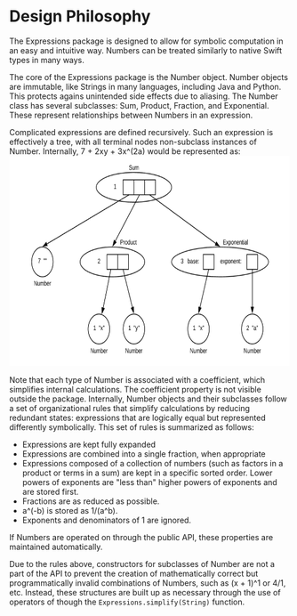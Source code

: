 # Design Philosophy
The Expressions package is designed to allow for symbolic computation in an easy and intuitive way.  Numbers can be treated similarly to native Swift types in many ways.

The core of the Expressions package is the Number object. Number objects are immutable, like Strings in many languages, including Java and Python. This protects agains unintended side effects due to aliasing.
The Number class has several subclasses: Sum, Product, Fraction, and Exponential. These represent relationships between Numbers in an expression.

Complicated expressions are defined recursively. Such an expression is effectively a tree, with all terminal nodes non-subclass instances of Number. Internally, 7 + 2xy + 3x^(2a) would be represented as:<br>
<img src="https://github.com/Luke-Dramko/Expressions/blob/master/doc/images/ExpressionTree.png" height="377" width="698">

Note that each type of Number is associated with a coefficient, which simplifies internal calculations. The coefficient property is not visible outside the package.
Internally, Number objects and their subclasses follow a set of organizational rules that simplify calculations by reducing redundant states: expressions that are logically equal but represented differently symbolically. This set of rules is summarized as follows:
* Expressions are kept fully expanded
* Expressions are combined into a single fraction, when appropriate
* Expressions composed of a collection of numbers (such as factors in a product or terms in a sum) are kept in a specific sorted order. Lower powers of exponents are "less than" higher powers of exponents and are stored first.
* Fractions are as reduced as possible.
* a^(-b) is stored as 1/(a^b).
* Exponents and denominators of 1 are ignored.

If Numbers are operated on through the public API, these properties are maintained automatically.

Due to the rules above, constructors for subclasses of Number are not a part of the API to prevent the creation of mathematically correct but programmatically invalid combinations of Numbers, such as (x + 1)^1 or 4/1, etc. Instead, these structures are built up as necessary through the use of operators of though the `Expressions.simplify(String)` function.
